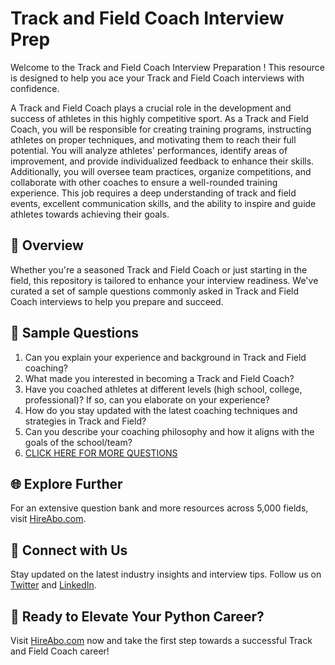 # Track and Field Coach Interview Prep

Welcome to the Track and Field Coach Interview Preparation ! This resource is designed to help you ace your Track and Field Coach interviews with confidence.

A Track and Field Coach plays a crucial role in the development and success of athletes in this highly competitive sport. As a Track and Field Coach, you will be responsible for creating training programs, instructing athletes on proper techniques, and motivating them to reach their full potential. You will analyze athletes' performances, identify areas of improvement, and provide individualized feedback to enhance their skills. Additionally, you will oversee team practices, organize competitions, and collaborate with other coaches to ensure a well-rounded training experience. This job requires a deep understanding of track and field events, excellent communication skills, and the ability to inspire and guide athletes towards achieving their goals.

## 🚀 Overview

Whether you're a seasoned Track and Field Coach or just starting in the field, this repository is tailored to enhance your interview readiness. We've curated a set of sample questions commonly asked in Track and Field Coach interviews to help you prepare and succeed.

## 📝 Sample Questions

1. Can you explain your experience and background in Track and Field coaching?
2. What made you interested in becoming a Track and Field Coach?
3. Have you coached athletes at different levels (high school, college, professional)? If so, can you elaborate on your experience?
4. How do you stay updated with the latest coaching techniques and strategies in Track and Field?
5. Can you describe your coaching philosophy and how it aligns with the goals of the school/team?
6. [CLICK HERE FOR MORE QUESTIONS](https://hireabo.com/job/15_0_13/Track%20and%20Field%20Coach)

## 🌐 Explore Further

For an extensive question bank and more resources across 5,000 fields, visit [HireAbo.com](https://www.hireabo.com).

## 📱 Connect with Us

Stay updated on the latest industry insights and interview tips. Follow us on [Twitter](https://twitter.com/hireabo) and [LinkedIn](https://www.linkedin.com/in/hire-abo-3609972a8/).

## 🚀 Ready to Elevate Your Python Career?

Visit [HireAbo.com](https://www.hireabo.com) now and take the first step towards a successful Track and Field Coach career!